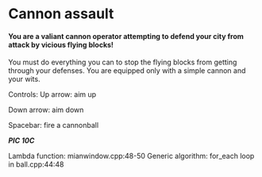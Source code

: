 # Cannon assault

#### You are a valiant cannon operator attempting to defend your city from attack by vicious flying blocks!
You must do everything you can to stop the flying blocks from getting through your defenses. You are equipped only with a simple cannon and your wits.

Controls:
Up arrow: aim up

Down arrow: aim down

Spacebar: fire a cannonball

***PIC 10C***

Lambda function: mianwindow.cpp:48-50
Generic algorithm: for_each loop in ball.cpp:44:48
